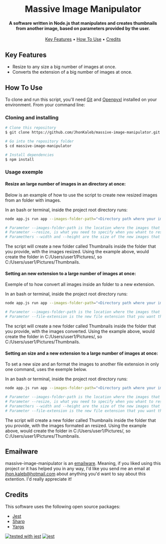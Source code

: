 <h1 align="center">
  Massive Image Manipulator
  <br>
</h1>

<h4 align="center">A software written in Node.js that manipulates and creates thumbnails from another image, based on parameters provided by the user.</h4>

<p align="center">
  <a href="#key-features">Key Features</a> •
  <a href="#how-to-use">How To Use</a> •
  <a href="#credits">Credits</a>
</p>

## Key Features

* Resize to any size a big number of images at once.
* Converts the extension of a big number of images at once.

## How To Use

To clone and run this script, you'll need [Git](https://git-scm.com) and [Openpyxl](https://nodejs.org/en/) installed on your environment. From your command line:

### Cloning and installing

```bash
# Clone this repository
$ git clone https://github.com/JhonKaleb/massive-image-manipulator.git

# Go into the repository folder
$ cd massive-image-manipulator

# Install dependencies
$ npm install

```

### Usage exemple


#### Resize an large number of images in an directory at once:
Below is an example of how to use the script to create new resized images from an folder with images.

In an bash or terminal, inside the project root directory runs:

```bash
node app.js run app --images-folder-path="<Directory path where your images are at>" --resize --width=1280 --height=720

# Parameter --images-folder-path is the location where the images that you want to manipulate are (e.g: --images-folder-path="C:/Users/user1/Pictures/").
# Parameter --resize, is what you need to specify when you whant to resize the images.
# Paramethers --width and --height are the size of the new images that will be generated in pixels.
```

The script will create a new folder called Thumbnails inside the folder that you provide, with the images resized. Using the example above, would create the folder in C:/Users/user1/Pictures/, so C:/Users/user1/Pictures/Thumbnails.



#### Setting an new extension to a large number of images at once:
Exemple of to how convert all images inside an folder to a new extension.

In an bash or terminal, inside the project root directory runs:
```bash
node app.js run app --images-folder-path="<Directory path where your images are at>" --file-extension="<new image extension>"

# Parameter --images-folder-path is the location where the images that you want to manipulate are (e.g: --images-folder-path="C:/Users/user1/Pictures/").
# Parameter --file-extension is the new file extension that you want the new images have (e.g: --file-extension="jpg").
```

The script will create a new folder called Thumbnails inside the folder that you provide, with the images converted. Using the example above, would create the folder in C:/Users/user1/Pictures/, so C:/Users/user1/Pictures/Thumbnails.



#### Setting an size and a new extension to a large number of images at once:
To set a new size and an format the images to another file extension in only one command, uses the exemple below.

In an bash or terminal, inside the project root directory runs:
```bash
node app.js run app --images-folder-path="<Directory path where your images are at>" --resize --width=1280 --height=720 --file-extension="<new image extension>"

# Parameter --images-folder-path is the location where the images that you want to manipulate are (e.g: --images-folder-path="C:/Users/user1/Pictures/").
# Parameter --resize, is what you need to specify when you whant to resize the images.
# Paramethers --width and --height are the size of the new images that will be generated in pixels.
# Parameter --file-extension is the new file extension that you want the new images have (e.g: --file-extension="jpg").
```

The script will create a new folder called Thumbnails inside the folder that you provide, with the images formated an resized. Using the example above, would create the folder in C:/Users/user1/Pictures/, so C:/Users/user1/Pictures/Thumbnails.

## Emailware

massive-image-manipulator is an [emailware](https://en.wiktionary.org/wiki/emailware). Meaning, if you liked using this project or it has helped you in any way, I'd like you send me an email at <jhon.kaleb@hotmail.com> about anything you'd want to say about this extention. I'd really appreciate it!

## Credits

This software uses the following open source packages:

- [Jest](https://jestjs.io/pt-BR/)
- [Sharp](https://openpyxl.readthedocs.io/en/stable/)
- [Yargs](https://sharp.pixelplumbing.com/)

[![tested with jest](https://img.shields.io/badge/tested_with-jest-99424f.svg)](https://github.com/facebook/jest)
[![jest](https://jestjs.io/img/jest-badge.svg)](https://github.com/facebook/jest)
